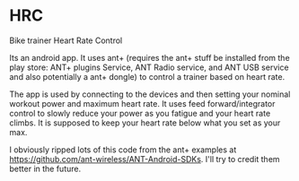# HRC
Bike trainer Heart Rate Control

Its an android app.  It uses ant+ (requires the ant+ stuff be installed from the play store: ANT+ plugins Service, ANT Radio service, and ANT USB service and also potentially a ant+ dongle) to control a trainer based on heart rate.  

The app is used by connecting to the devices and then setting your nominal workout power and maximum heart rate.  It uses feed forward/integrator control to slowly reduce your power as you fatigue and your heart rate climbs.  It is supposed to keep your heart rate below what you set as your max.

I obviously ripped lots of this code from the ant+ examples at https://github.com/ant-wireless/ANT-Android-SDKs.  I'll try to credit them better in the future.
